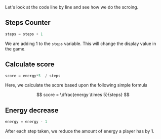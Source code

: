 Let's look at the code line by line and see how we do the scroing.

## Steps Counter
```javascript
steps = steps + 1
```
We are adding 1 to the `steps` variable. This will change the display value in the game.

## Calculate score
```javascript
score = energy*5  / steps
```

Here, we calculate the score based upon the following simple formula

$$
score = \dfrac{energy \times 5}{steps}
$$

## Energy decrease
```javascript
energy = energy - 1
```

After each step taken, we reduce the amount of energy a player has by 1.

